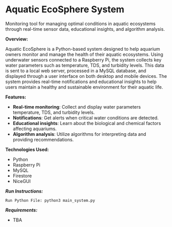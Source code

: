 # Aquatic EcoSphere System
Monitoring tool for managing optimal conditions in aquatic ecosystems through real-time sensor data, educational insights, and algorithm analysis.

**Overview:**

Aquatic EcoSphere is a Python-based system designed to help aquarium owners monitor and manage the health of their aquatic ecosystems. Using underwater sensors connected to a Raspberry Pi, the system collects key water parameters such as temperature, TDS, and turbidity levels. This data is sent to a local web server, processed in a MySQL database, and displayed through a user interface on both desktop and mobile devices. The system provides real-time notifications and educational insights to help users maintain a healthy and sustainable environment for their aquatic life.

**Features:**
- **Real-time monitoring**: Collect and display water parameters temperature, TDS, and turbidity levels.
- **Notifications**: Get alerts when critical water conditions are detected.
- **Educational insights**: Learn about the biological and chemical factors affecting aquariums.
- **Algorithm analysis**: Utilize algorithms for interpreting data and providing recommendations.

**Technologies Used:**
- Python
- Raspberry Pi
- MySQL
- Firestore
- NiceGUI
  
***Run Instructions:***
```
Run Python File: python3 main_system.py
```

***Requirements:***
- TBA
